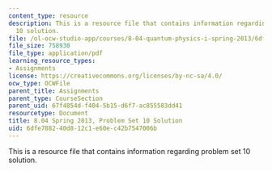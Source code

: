 ```yaml
---
content_type: resource
description: This is a resource file that contains information regarding problem set
  10 solution.
file: /ol-ocw-studio-app/courses/8-04-quantum-physics-i-spring-2013/6dfe788240d812c1e60ec42b7547006b_MIT8_04S13_ps10_sol.pdf
file_size: 758930
file_type: application/pdf
learning_resource_types:
- Assignments
license: https://creativecommons.org/licenses/by-nc-sa/4.0/
ocw_type: OCWFile
parent_title: Assignments
parent_type: CourseSection
parent_uid: 67f4854d-f404-5b15-d6f7-ac855583dd41
resourcetype: Document
title: 8.04 Spring 2013, Problem Set 10 Solution
uid: 6dfe7882-40d8-12c1-e60e-c42b7547006b
---
```

This is a resource file that contains information regarding problem set 10 solution.